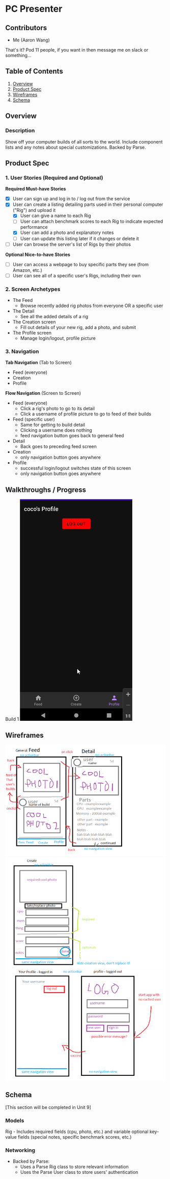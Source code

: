 # PC Presenter

## Contributors 
 - Me (Aaron Wang)
 
 That's it? Pod 11 people, if you want in then message me on slack or something...

## Table of Contents
1. [Overview](#Overview)
1. [Product Spec](#Product-Spec)
1. [Wireframes](#Wireframes)
2. [Schema](#Schema)

## Overview
### Description
Show off your computer builds of all sorts to the world. Include component lists and any notes about special customizations.
Backed by Parse.

## Product Spec

### 1. User Stories (Required and Optional)

**Required Must-have Stories**
- [x] User can sign up and log in to / log out from the service
- [x] User can create a listing detailing parts used in their personal computer ("Rig") and upload it 
   - [x] User can give a name to each Rig
   - [ ] User can attach benchmark scores to each Rig to indicate expected performance
   - [x] User can add a photo and explanatory notes
   - [ ] User can update this listing later if it changes or delete it
- [ ] User can browse the server's list of Rigs by their photos

**Optional Nice-to-have Stories**

- [ ] User can access a webpage to buy specific parts they see (from Amazon, etc.)
- [ ] User can see all of a specific user's Rigs, including their own

### 2. Screen Archetypes

* The Feed
   * Browse recently added rig photos from everyone OR a specific user
* The Detail
   * See all the added details of a rig
* The Creation screen
   * Fill out details of your new rig, add a photo, and submit
* The Profile screen 
   * Manage login/logout, profile picture

### 3. Navigation

**Tab Navigation** (Tab to Screen)

* Feed (everyone)
* Creation
* Profile

**Flow Navigation** (Screen to Screen)

* Feed (everyone)
   * Click a rig's photo to go to its detail
   * Click a username of profile picture to go to feed of their builds
* Feed (specific user)
   * Same for getting to build detail
   * Clicking a username does nothing
   * feed navigation button goes back to general feed
* Detail
   * Back goes to preceding feed screen
* Creation
   * only navigation button goes anywhere
* Profile
   * successful login/logout switches state of this screen
   * only navigation button goes anywhere

## Walkthroughs / Progress
Build 1
![](project_github_assets/walkthroughs/week1.gif)

## Wireframes
![](project_github_assets/wireframes/feed.png)
![](project_github_assets/wireframes/create.png)
![](project_github_assets/wireframes/profile.png)

## Schema 
[This section will be completed in Unit 9]
### Models
Rig - Includes required fields (cpu, photo, etc.) and variable optional key-value fields (special notes, specific benchmark scores, etc.)

### Networking
- Backed by Parse:
   - Uses a Parse Rig class to store relevant information
   - Uses the Parse User class to store users' authentication 
